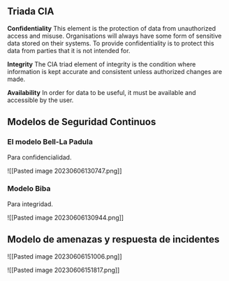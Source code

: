 
## Triada CIA

**Confidentiality**
This element is the protection of data from unauthorized access and misuse. Organisations will always have some form of sensitive data stored on their systems. To provide confidentiality is to protect this data from parties that it is not intended for.

**Integrity**
The CIA triad element of integrity is the condition where information is kept accurate and consistent unless authorized changes are made.

**Availability**
In order for data to be useful, it must be available and accessible by the user.


## Modelos de Seguridad Continuos

### El modelo Bell-La Padula

Para confidencialidad.

![[Pasted image 20230606130747.png]]

### Modelo Biba

Para integridad.

![[Pasted image 20230606130944.png]]


## Modelo de amenazas y respuesta de incidentes

![[Pasted image 20230606151006.png]]

![[Pasted image 20230606151817.png]]

